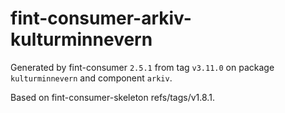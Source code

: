 # fint-consumer-arkiv-kulturminnevern

Generated by fint-consumer `2.5.1` from tag `v3.11.0` on package `kulturminnevern` and component `arkiv`.

Based on fint-consumer-skeleton refs/tags/v1.8.1.
